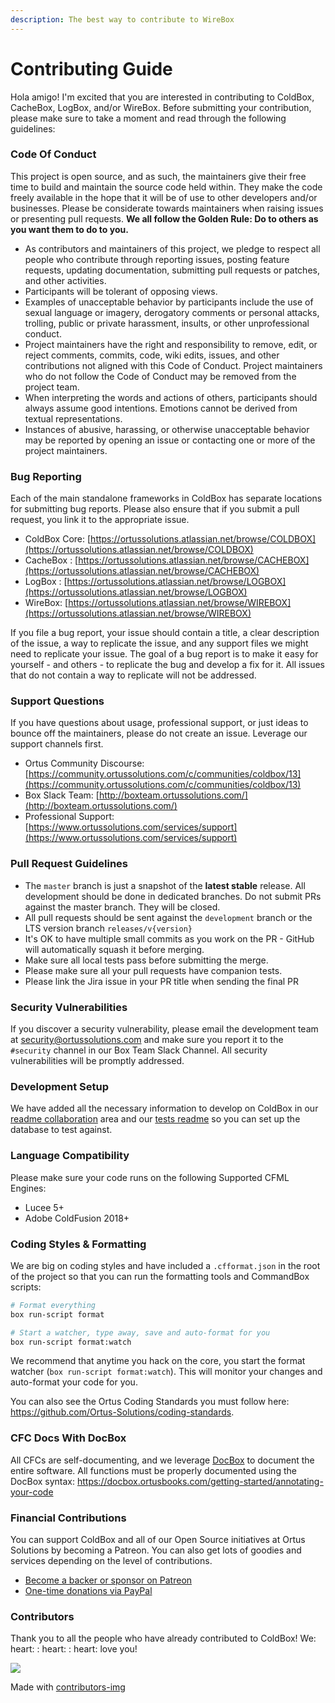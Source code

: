 ```yaml
---
description: The best way to contribute to WireBox
---
```


# Contributing Guide

Hola amigo! I'm excited that you are interested in contributing to ColdBox, CacheBox, LogBox, and/or WireBox. Before submitting your contribution, please make sure to take a moment and read through the following guidelines:

### Code Of Conduct

This project is open source, and as such, the maintainers give their free time to build and maintain the source code held within. They make the code freely available in the hope that it will be of use to other developers and/or businesses. Please be considerate towards maintainers when raising issues or presenting pull requests. **We all follow the Golden Rule: Do to others as you want them to do to you.**

* As contributors and maintainers of this project, we pledge to respect all people who contribute through reporting issues, posting feature requests, updating documentation, submitting pull requests or patches, and other activities.
* Participants will be tolerant of opposing views.
* Examples of unacceptable behavior by participants include the use of sexual language or imagery, derogatory comments or personal attacks, trolling, public or private harassment, insults, or other unprofessional conduct.
* Project maintainers have the right and responsibility to remove, edit, or reject comments, commits, code, wiki edits, issues, and other contributions not aligned with this Code of Conduct. Project maintainers who do not follow the Code of Conduct may be removed from the project team.
* When interpreting the words and actions of others, participants should always assume good intentions. Emotions cannot be derived from textual representations.
* Instances of abusive, harassing, or otherwise unacceptable behavior may be reported by opening an issue or contacting one or more of the project maintainers.

### Bug Reporting

Each of the main standalone frameworks in ColdBox has separate locations for submitting bug reports. Please also ensure that if you submit a pull request, you link it to the appropriate issue.

* ColdBox Core: [https://ortussolutions.atlassian.net/browse/COLDBOX](https://ortussolutions.atlassian.net/browse/COLDBOX)
* CacheBox : [https://ortussolutions.atlassian.net/browse/CACHEBOX](https://ortussolutions.atlassian.net/browse/CACHEBOX)
* LogBox : [https://ortussolutions.atlassian.net/browse/LOGBOX](https://ortussolutions.atlassian.net/browse/LOGBOX)
* WireBox: [https://ortussolutions.atlassian.net/browse/WIREBOX](https://ortussolutions.atlassian.net/browse/WIREBOX)

If you file a bug report, your issue should contain a title, a clear description of the issue, a way to replicate the issue, and any support files we might need to replicate your issue. The goal of a bug report is to make it easy for yourself - and others - to replicate the bug and develop a fix for it. All issues that do not contain a way to replicate will not be addressed.

### Support Questions

If you have questions about usage, professional support, or just ideas to bounce off the maintainers, please do not create an issue. Leverage our support channels first.

* Ortus Community Discourse: [https://community.ortussolutions.com/c/communities/coldbox/13](https://community.ortussolutions.com/c/communities/coldbox/13)
* Box Slack Team: [http://boxteam.ortussolutions.com/](http://boxteam.ortussolutions.com/)
* Professional Support: [https://www.ortussolutions.com/services/support](https://www.ortussolutions.com/services/support)

### Pull Request Guidelines

* The `master` branch is just a snapshot of the **latest stable** release. All development should be done in dedicated branches. Do not submit PRs against the master branch. They will be closed.
* All pull requests should be sent against the `development` branch or the LTS version branch `releases/v{version}`
* It's OK to have multiple small commits as you work on the PR - GitHub will automatically squash it before merging.
* Make sure all local tests pass before submitting the merge.
* Please make sure all your pull requests have companion tests.
* Please link the Jira issue in your PR title when sending the final PR

### Security Vulnerabilities

If you discover a security vulnerability, please email the development team at [security@ortussolutions.com](mailto:security@ortussolutions.com?subject=security) and make sure you report it to the `#security` channel in our Box Team Slack Channel. All security vulnerabilities will be promptly addressed.

### Development Setup

We have added all the necessary information to develop on ColdBox in our [readme collaboration](https://github.com/ColdBox/coldbox-platform/tree/development#collaboration) area and our [tests readme](https://github.com/ColdBox/coldbox-platform/blob/development/tests/readme.md) so you can set up the database to test against.

### Language Compatibility

Please make sure your code runs on the following Supported CFML Engines:

* Lucee 5+
* Adobe ColdFusion 2018+

### Coding Styles & Formatting

We are big on coding styles and have included a `.cfformat.json` in the root of the project so that you can run the formatting tools and CommandBox scripts:

```bash
# Format everything
box run-script format

# Start a watcher, type away, save and auto-format for you
box run-script format:watch
```

We recommend that anytime you hack on the core, you start the format watcher (`box run-script format:watch`). This will monitor your changes and auto-format your code for you.

You can also see the Ortus Coding Standards you must follow here: https://github.com/Ortus-Solutions/coding-standards.

### CFC Docs With DocBox

All CFCs are self-documenting, and we leverage [DocBox](https://docbox.ortusbooks.com/) to document the entire software. All functions must be properly documented using the DocBox syntax: https://docbox.ortusbooks.com/getting-started/annotating-your-code

### Financial Contributions

You can support ColdBox and all of our Open Source initiatives at Ortus Solutions by becoming a Patreon. You can also get lots of goodies and services depending on the level of contributions.

* [Become a backer or sponsor on Patreon](https://www.patreon.com/ortussolutions)
* [One-time donations via PayPal](https://www.paypal.com/paypalme/ortussolutions)

### Contributors

Thank you to all the people who have already contributed to ColdBox! We: heart: : heart: : heart: love you!

[![](https://contrib.rocks/image?repo=coldbox/coldbox-platform)](https://github.com/coldbox/coldbox-platform/graphs/contributors)

Made with [contributors-img](https://contrib.rocks)
